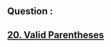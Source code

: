 ## Question : 
<h2> <a href="https://leetcode.com/problems/valid-parentheses/">20. Valid Parentheses</a>
